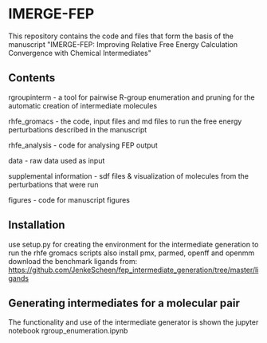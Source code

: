 # IMERGE-FEP
This repository contains the code and files that form the basis of the manuscript "IMERGE-FEP: Improving Relative Free Energy Calculation Convergence with Chemical Intermediates"

## Contents
rgroupinterm - a tool for pairwise R-group enumeration and pruning for the automatic creation of intermediate molecules

rhfe_gromacs - the code, input files and md files to run the free energy perturbations described in the manuscript

rhfe_analysis - code for analysing FEP output

data - raw data used as input

supplemental information - sdf files & visualization of molecules from the perturbations that were run

figures - code for manuscript figures

## Installation
use setup.py for creating the environment for the intermediate generation
to run the rhfe gromacs scripts also install pmx, parmed, openff and openmm
download the benchmark ligands from: https://github.com/JenkeScheen/fep_intermediate_generation/tree/master/ligands

## Generating intermediates for a molecular pair
The functionality and use of the intermediate generator is shown the jupyter notebook rgroup_enumeration.ipynb